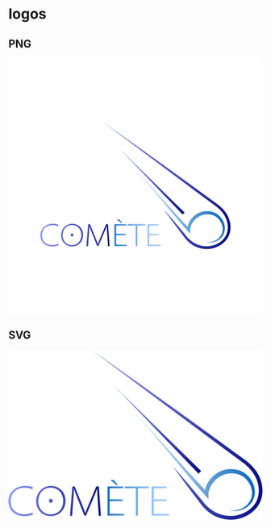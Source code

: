 # logos

## PNG

![Logo Comète PNG](./comete_logo_2048px.png)

## SVG

![Logo Comète](./logo_comete.svg)
